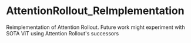 # AttentionRollout_ReImplementation
Reimplementation of Attention Rollout. Future work might experiment with SOTA ViT using Attention Rollout's successors
